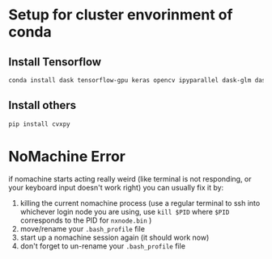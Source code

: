 # Setup for cluster envorinment of conda


## Install Tensorflow
```bash
conda install dask tensorflow-gpu keras opencv ipyparallel dask-glm dask-ml cvxopt cupy jupyter jupyterlab
```

## Install others
```bash
pip install cvxpy
```

# NoMachine Error
if nomachine starts acting really weird (like terminal is not responding, or your keyboard input doesn't work right) you can usually fix it by: 
1) killing the current nomachine process (use a regular terminal to ssh into whichever login node you are using, use `kill $PID` where `$PID` corresponds to the PID for `nxnode.bin` )
2) move/rename your `.bash_profile` file
3) start up a nomachine session again (it should work now)
4) don't forget to un-rename your `.bash_profile` file
